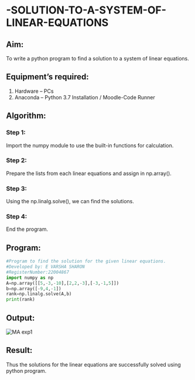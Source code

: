 # -SOLUTION-TO-A-SYSTEM-OF-LINEAR-EQUATIONS
## Aim:
To write a python program to find a solution to a system of linear equations.
## Equipment’s required:
1. 	Hardware – PCs
2. 	Anaconda – Python 3.7 Installation / Moodle-Code Runner
## Algorithm:
### Step 1: 
Import the numpy module to use the built-in functions for calculation.
### Step 2: 
Prepare the lists from each linear equations and assign in np.array().
### Step 3: 
Using the np.linalg.solve(), we can find the solutions.
### Step 4: 
End the program.
## Program:

```python
#Program to find the solution for the given linear equations.
#Developed by: E VARSHA SHARON
#RegisterNumber:22004867
import numpy as np
A=np.array([[5,-3,-10],[2,2,-3],[-3,-1,5]])
b=np.array([-9,4,-1])
rank=np.linalg.solve(A,b)
print(rank)
```
## Output:
![MA exp1](https://user-images.githubusercontent.com/98278161/210365342-49d59f30-08ac-402b-b4bd-cceef0fb90c0.png)

## Result: 
Thus the solutions for the linear equations are successfully solved using python program.
